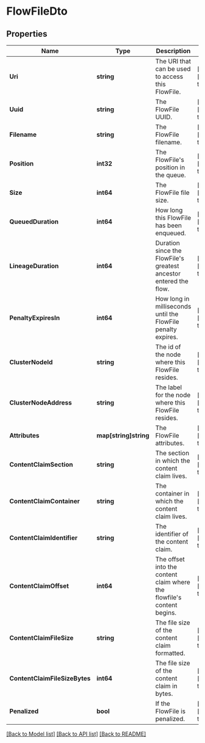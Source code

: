 # FlowFileDto

## Properties
Name | Type | Description | Notes
------------ | ------------- | ------------- | -------------
**Uri** | **string** | The URI that can be used to access this FlowFile. | [optional] [default to null]
**Uuid** | **string** | The FlowFile UUID. | [optional] [default to null]
**Filename** | **string** | The FlowFile filename. | [optional] [default to null]
**Position** | **int32** | The FlowFile&#39;s position in the queue. | [optional] [default to null]
**Size** | **int64** | The FlowFile file size. | [optional] [default to null]
**QueuedDuration** | **int64** | How long this FlowFile has been enqueued. | [optional] [default to null]
**LineageDuration** | **int64** | Duration since the FlowFile&#39;s greatest ancestor entered the flow. | [optional] [default to null]
**PenaltyExpiresIn** | **int64** | How long in milliseconds until the FlowFile penalty expires. | [optional] [default to null]
**ClusterNodeId** | **string** | The id of the node where this FlowFile resides. | [optional] [default to null]
**ClusterNodeAddress** | **string** | The label for the node where this FlowFile resides. | [optional] [default to null]
**Attributes** | **map[string]string** | The FlowFile attributes. | [optional] [default to null]
**ContentClaimSection** | **string** | The section in which the content claim lives. | [optional] [default to null]
**ContentClaimContainer** | **string** | The container in which the content claim lives. | [optional] [default to null]
**ContentClaimIdentifier** | **string** | The identifier of the content claim. | [optional] [default to null]
**ContentClaimOffset** | **int64** | The offset into the content claim where the flowfile&#39;s content begins. | [optional] [default to null]
**ContentClaimFileSize** | **string** | The file size of the content claim formatted. | [optional] [default to null]
**ContentClaimFileSizeBytes** | **int64** | The file size of the content claim in bytes. | [optional] [default to null]
**Penalized** | **bool** | If the FlowFile is penalized. | [optional] [default to null]

[[Back to Model list]](../README.md#documentation-for-models) [[Back to API list]](../README.md#documentation-for-api-endpoints) [[Back to README]](../README.md)


